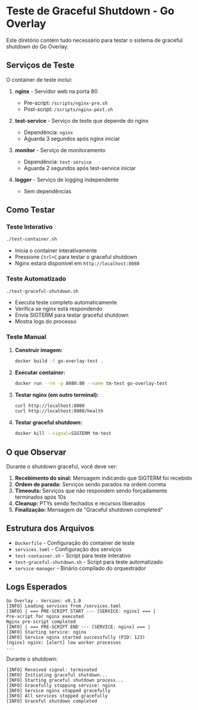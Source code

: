 # Teste de Graceful Shutdown - Go Overlay

Este diretório contém tudo necessário para testar o sistema de graceful shutdown do Go Overlay.

## Serviços de Teste

O container de teste inclui:

1. **nginx** - Servidor web na porta 80
   - Pre-script: `/scripts/nginx-pre.sh`
   - Post-script: `/scripts/nginx-post.sh`

2. **test-service** - Serviço de teste que depende do nginx
   - Dependência: `nginx`
   - Aguarda 3 segundos após nginx iniciar

3. **monitor** - Serviço de monitoramento
   - Dependência: `test-service` 
   - Aguarda 2 segundos após test-service iniciar

4. **logger** - Serviço de logging independente
   - Sem dependências

## Como Testar

### Teste Interativo
```bash
./test-container.sh
```
- Inicia o container interativamente
- Pressione `Ctrl+C` para testar o graceful shutdown
- Nginx estará disponível em `http://localhost:8080`

### Teste Automatizado
```bash
./test-graceful-shutdown.sh
```
- Executa teste completo automaticamente
- Verifica se nginx está respondendo
- Envia SIGTERM para testar graceful shutdown
- Mostra logs do processo

### Teste Manual

1. **Construir imagem:**
   ```bash
   docker build -t go-overlay-test .
   ```

2. **Executar container:**
   ```bash
   docker run --rm -p 8080:80 --name tm-test go-overlay-test
   ```

3. **Testar nginx (em outro terminal):**
   ```bash
   curl http://localhost:8080
   curl http://localhost:8080/health
   ```

4. **Testar graceful shutdown:**
   ```bash
   docker kill --signal=SIGTERM tm-test
   ```

## O que Observar

Durante o shutdown graceful, você deve ver:

1. **Recebimento do sinal:** Mensagem indicando que SIGTERM foi recebido
2. **Ordem de parada:** Serviços sendo parados na ordem correta
3. **Timeouts:** Serviços que não respondem sendo forçadamente terminados após 10s
4. **Cleanup:** PTYs sendo fechados e recursos liberados
5. **Finalização:** Mensagem de "Graceful shutdown completed"

## Estrutura dos Arquivos

- `Dockerfile` - Configuração do container de teste
- `services.toml` - Configuração dos serviços
- `test-container.sh` - Script para teste interativo
- `test-graceful-shutdown.sh` - Script para teste automatizado
- `service-manager` - Binário compilado do orquestrador

## Logs Esperados

```
Go Overlay - Version: v0.1.0
[INFO] Loading services from /services.toml
[INFO] | === PRE-SCRIPT START --- [SERVICE: nginx] === |
Pre-script for nginx executed
Nginx pre-script completed
[INFO] | === PRE-SCRIPT END --- [SERVICE: nginx] === |
[INFO] Starting service: nginx
[INFO] Service nginx started successfully (PID: 123)
[nginx] nginx: [alert] low worker processes
...
```

Durante o shutdown:
```
[INFO] Received signal: terminated
[INFO] Initiating graceful shutdown...
[INFO] Starting graceful shutdown process...
[INFO] Gracefully stopping service: nginx
[INFO] Service nginx stopped gracefully
[INFO] All services stopped gracefully
[INFO] Graceful shutdown completed
``` 